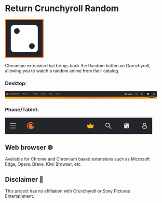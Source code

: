 # Return Crunchyroll Random
![Logo](https://github.com/edgHD/return-crunchyroll-random/blob/main/content/assets/icon128.png)

Chromium extension that brings back the Random button on Crunchyroll, allowing you to watch a random anime from their catalog.

### Desktop:
![Logo](https://github.com/edgHD/return-crunchyroll-random/blob/main/random_button_proof.png)
### Phone/Tablet:
![Logo](https://github.com/edgHD/return-crunchyroll-random/blob/main/random_button_proof2.png)

## Web browser 🌐
Available for Chrome and Chromium based extensions such as Microsoft Edge, Opera, Brave, Kiwi Browser, etc.
## Disclaimer 📑
This project has no affiliation with Crunchyroll or Sony Pictures Entertainment.
